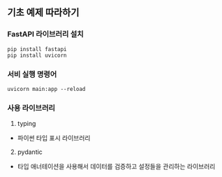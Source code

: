 ## 기초 예제 따라하기

### FastAPI 라이브러리 설치
```
pip install fastapi
pip install uvicorn
```

### 서비 실행 명령어
```
uvicorn main:app --reload
```

### 사용 라이브러리
1. typing
- 파이썬 타입 표시 라이브러리

2. pydantic
- 타입 애너테이션을 사용해서 데이터를 검증하고 설정들을 관리하는 라이브러리